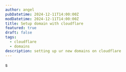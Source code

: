 ```yaml
---
author: angel
pubDatetime: 2024-12-11T14:00:00Z
modDatetime: 2024-12-11T14:00:00Z
title: Setup domain with cloudflare
featured: true
draft: false
tags:
  - cloudflare
  - domains
description: setting up ur new domains on cloudflare 
---
```


s